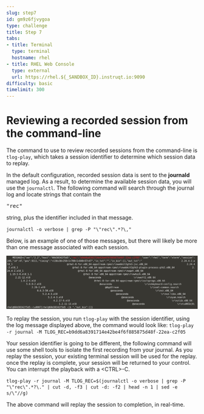 ```yaml
---
slug: step7
id: gm9z6fjvygoa
type: challenge
title: Step 7
tabs:
- title: Terminal
  type: terminal
  hostname: rhel
- title: RHEL Web Console
  type: external
  url: https://rhel.${_SANDBOX_ID}.instruqt.io:9090
difficulty: basic
timelimit: 300
---
```

# Reviewing a recorded session from the command-line

The command to use to review recorded sessions from the command-line is
`tlog-play`, which takes a session identifier to determine which session data
to replay.

In the default configuration, recorded session data is sent to the
__journald__ managed log.  As a result, to determine the available session
data, you will use the `journalctl`.  The following command will search
through the journal log and locate strings that contain the <pre>"rec"</pre>
string, plus the identifier included in that message.

```
journalctl -o verbose | grep -P "\"rec\".*?\,"
```

Below, is an example of one of those messages, but there will likely be more
than one message associated with each session.

![Journal Log Message](../assets/log-message.png)

To replay the session, you run `tlog-play` with the session identifier, using
the log message displayed above, the command would look like:
`tlog-play -r journal -M TLOG_REC=b9dd6a8391714e42be4f6f885875d48f-22ea-c2f05`

Your session identifier is going to be different, the following command will
use some shell tools to isolate the first recording from your journal.  As you
replay the session, your existing terminal session will be used for the replay.
once the replay is complete, your session will be returned to your control.  You
can interrupt the playback with a &lt;CTRL&gt;-C.

```
tlog-play -r journal -M TLOG_REC=$(journalctl -o verbose | grep -P "\"rec\".*?\." | cut -d, -f3 | cut -d: -f2 | head -n 1 | sed -e s/\"//g)
```

The above command will replay the session to completion, in real-time.

